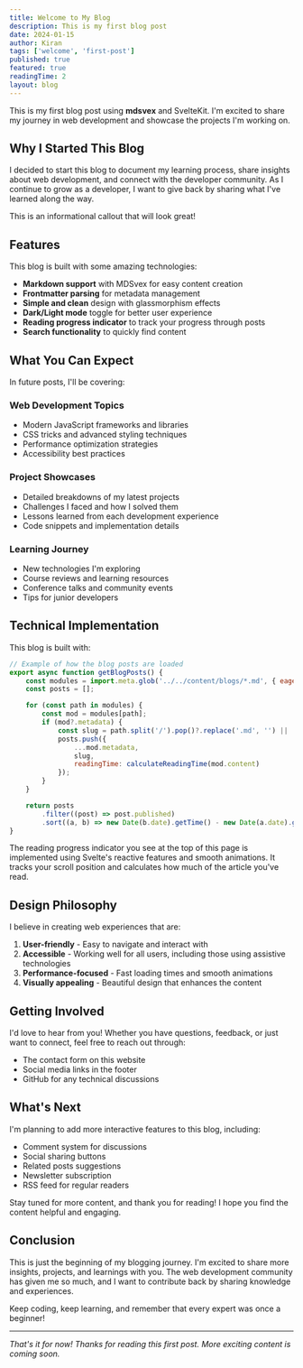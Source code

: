 ```yaml
---
title: Welcome to My Blog
description: This is my first blog post
date: 2024-01-15
author: Kiran
tags: ['welcome', 'first-post']
published: true
featured: true
readingTime: 2
layout: blog
---
```


This is my first blog post using **mdsvex** and SvelteKit. I'm excited to share my journey in web development and showcase the projects I'm working on.

## Why I Started This Blog

I decided to start this blog to document my learning process, share insights about web development, and connect with the developer community. As I continue to grow as a developer, I want to give back by sharing what I've learned along the way.

<script>
	import Callout from '$lib/components/blog/Callout.svelte';
</script>

<Callout type="info" title="Note">
This is an informational callout that will look great!
</Callout>

## Features

This blog is built with some amazing technologies:

- **Markdown support** with MDSvex for easy content creation
- **Frontmatter parsing** for metadata management
- **Simple and clean** design with glassmorphism effects
- **Dark/Light mode** toggle for better user experience
- **Reading progress indicator** to track your progress through posts
- **Search functionality** to quickly find content

## What You Can Expect

In future posts, I'll be covering:

### Web Development Topics

- Modern JavaScript frameworks and libraries
- CSS tricks and advanced styling techniques
- Performance optimization strategies
- Accessibility best practices

### Project Showcases

- Detailed breakdowns of my latest projects
- Challenges I faced and how I solved them
- Lessons learned from each development experience
- Code snippets and implementation details

### Learning Journey

- New technologies I'm exploring
- Course reviews and learning resources
- Conference talks and community events
- Tips for junior developers

## Technical Implementation

This blog is built with:

```javascript
// Example of how the blog posts are loaded
export async function getBlogPosts() {
	const modules = import.meta.glob('../../content/blogs/*.md', { eager: true });
	const posts = [];

	for (const path in modules) {
		const mod = modules[path];
		if (mod?.metadata) {
			const slug = path.split('/').pop()?.replace('.md', '') || '';
			posts.push({
				...mod.metadata,
				slug,
				readingTime: calculateReadingTime(mod.content)
			});
		}
	}

	return posts
		.filter((post) => post.published)
		.sort((a, b) => new Date(b.date).getTime() - new Date(a.date).getTime());
}
```

The reading progress indicator you see at the top of this page is implemented using Svelte's reactive features and smooth animations. It tracks your scroll position and calculates how much of the article you've read.

## Design Philosophy

I believe in creating web experiences that are:

1. **User-friendly** - Easy to navigate and interact with
2. **Accessible** - Working well for all users, including those using assistive technologies
3. **Performance-focused** - Fast loading times and smooth animations
4. **Visually appealing** - Beautiful design that enhances the content

## Getting Involved

I'd love to hear from you! Whether you have questions, feedback, or just want to connect, feel free to reach out through:

- The contact form on this website
- Social media links in the footer
- GitHub for any technical discussions

## What's Next

I'm planning to add more interactive features to this blog, including:

- Comment system for discussions
- Social sharing buttons
- Related posts suggestions
- Newsletter subscription
- RSS feed for regular readers

Stay tuned for more content, and thank you for reading! I hope you find the content helpful and engaging.

## Conclusion

This is just the beginning of my blogging journey. I'm excited to share more insights, projects, and learnings with you. The web development community has given me so much, and I want to contribute back by sharing knowledge and experiences.

Keep coding, keep learning, and remember that every expert was once a beginner!

---

_That's it for now! Thanks for reading this first post. More exciting content is coming soon._
